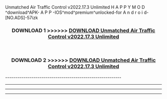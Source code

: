  Unmatched Air Traffic Control v2022.17.3 Unlimited H A P P Y M O D ^download^APK- A P P -IOS^mod^premium^unlocked-for A n d r o i d-[NO.ADS]-57izk



<div align="center">

<h3>DOWNLOAD 1 >>>>>> <a href="https://anycloud-bhq.pages.dev/?file=en- Unmatched Air Traffic Control v2022.17.3 Unlimited">DOWNLOAD Unmatched Air Traffic Control v2022.17.3 Unlimited </a></h3><br>

<h3>DOWNLOAD 2 >>>>>> <a href="https://anycloud-bhq.pages.dev/?file=en- Unmatched Air Traffic Control v2022.17.3 Unlimited">DOWNLOAD Unmatched Air Traffic Control v2022.17.3 Unlimited </a></h3>

</div>
----------------------------------------------------------

----------------------------------------------------------

----------------------------------------------------------

----------------------------------------------------------



